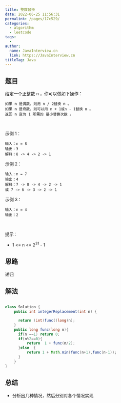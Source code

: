 ```yaml
---
title: 整数替换
date: 2022-06-25 11:56:31
permalink: /pages/17c529/
categories:
  - algorithm
  - leetcode
tags:
  - 
author: 
  name: JavaInterview.cn
  link: https://JavaInterview.cn
titleTag: Java
---
```



## 题目

给定一个正整数 n ，你可以做如下操作：

    如果 n 是偶数，则用 n / 2替换 n 。
    如果 n 是奇数，则可以用 n + 1或n - 1替换 n 。
    返回 n 变为 1 所需的 最小替换次数 。

 

示例 1：

    输入：n = 8
    输出：3
    解释：8 -> 4 -> 2 -> 1
示例 2：

    输入：n = 7
    输出：4
    解释：7 -> 8 -> 4 -> 2 -> 1
    或 7 -> 6 -> 3 -> 2 -> 1
示例 3：

    输入：n = 4
    输出：2
 

提示：

- 1 <= n <= 2<sup>31</sup> - 1

## 思路

递归

## 解法
```java

class Solution {
    public int integerReplacement(int n) {

      return (int)func((long)n);
    }
    public long func(long n){
      if(n ==1) return 0;
      if(n%2==0){
          return  1 + func(n/2);
      }else  { 
          return 1 + Math.min(func(n+1),func(n-1));
      }
    }
}
```

## 总结

- 分析出几种情况，然后分别对各个情况实现 
